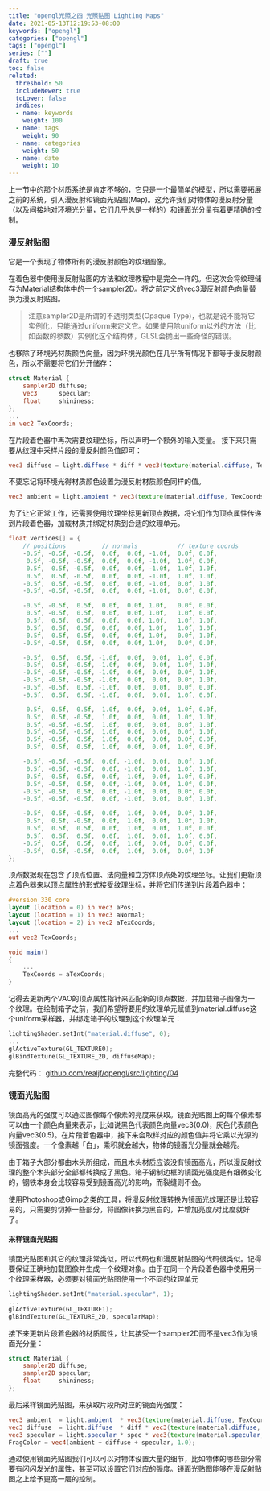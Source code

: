 ```yaml
---
title: "opengl光照之四 光照贴图 Lighting Maps"
date: 2021-05-13T12:19:53+08:00
keywords: ["opengl"]
categories: ["opengl"]
tags: ["opengl"]
series: [""]
draft: true
toc: false
related:
  threshold: 50
  includeNewer: true
  toLower: false
  indices:
  - name: keywords
    weight: 100
  - name: tags
    weight: 90
  - name: categories
    weight: 50
  - name: date
    weight: 10
---
```


上一节中的那个材质系统是肯定不够的，它只是一个最简单的模型，所以需要拓展之前的系统，引入漫反射和镜面光贴图(Map)。这允许我们对物体的漫反射分量（以及间接地对环境光分量，它们几乎总是一样的）和镜面光分量有着更精确的控制。

### 漫反射贴图
它是一个表现了物体所有的漫反射颜色的纹理图像。

在着色器中使用漫反射贴图的方法和纹理教程中是完全一样的。但这次会将纹理储存为Material结构体中的一个sampler2D。将之前定义的vec3漫反射颜色向量替换为漫反射贴图。

> 注意sampler2D是所谓的不透明类型(Opaque Type)，也就是说不能将它实例化，只能通过uniform来定义它。如果使用除uniform以外的方法（比如函数的参数）实例化这个结构体，GLSL会抛出一些奇怪的错误。

也移除了环境光材质颜色向量，因为环境光颜色在几乎所有情况下都等于漫反射颜色，所以不需要将它们分开储存：
```glsl
struct Material {
    sampler2D diffuse;
    vec3      specular;
    float     shininess;
}; 
...
in vec2 TexCoords;
```
在片段着色器中再次需要纹理坐标，所以声明一个额外的输入变量。
接下来只需要从纹理中采样片段的漫反射颜色值即可：
```glsl
vec3 diffuse = light.diffuse * diff * vec3(texture(material.diffuse, TexCoords));
```
不要忘记将环境光得材质颜色设置为漫反射材质颜色同样的值。
```glsl
vec3 ambient = light.ambient * vec3(texture(material.diffuse, TexCoords));
```
为了让它正常工作，还需要使用纹理坐标更新顶点数据，将它们作为顶点属性传递到片段着色器，加载材质并绑定材质到合适的纹理单元。
```cpp
float vertices[] = {
    // positions          // normals           // texture coords
    -0.5f, -0.5f, -0.5f,  0.0f,  0.0f, -1.0f,  0.0f, 0.0f,
     0.5f, -0.5f, -0.5f,  0.0f,  0.0f, -1.0f,  1.0f, 0.0f,
     0.5f,  0.5f, -0.5f,  0.0f,  0.0f, -1.0f,  1.0f, 1.0f,
     0.5f,  0.5f, -0.5f,  0.0f,  0.0f, -1.0f,  1.0f, 1.0f,
    -0.5f,  0.5f, -0.5f,  0.0f,  0.0f, -1.0f,  0.0f, 1.0f,
    -0.5f, -0.5f, -0.5f,  0.0f,  0.0f, -1.0f,  0.0f, 0.0f,

    -0.5f, -0.5f,  0.5f,  0.0f,  0.0f, 1.0f,   0.0f, 0.0f,
     0.5f, -0.5f,  0.5f,  0.0f,  0.0f, 1.0f,   1.0f, 0.0f,
     0.5f,  0.5f,  0.5f,  0.0f,  0.0f, 1.0f,   1.0f, 1.0f,
     0.5f,  0.5f,  0.5f,  0.0f,  0.0f, 1.0f,   1.0f, 1.0f,
    -0.5f,  0.5f,  0.5f,  0.0f,  0.0f, 1.0f,   0.0f, 1.0f,
    -0.5f, -0.5f,  0.5f,  0.0f,  0.0f, 1.0f,   0.0f, 0.0f,

    -0.5f,  0.5f,  0.5f, -1.0f,  0.0f,  0.0f,  1.0f, 0.0f,
    -0.5f,  0.5f, -0.5f, -1.0f,  0.0f,  0.0f,  1.0f, 1.0f,
    -0.5f, -0.5f, -0.5f, -1.0f,  0.0f,  0.0f,  0.0f, 1.0f,
    -0.5f, -0.5f, -0.5f, -1.0f,  0.0f,  0.0f,  0.0f, 1.0f,
    -0.5f, -0.5f,  0.5f, -1.0f,  0.0f,  0.0f,  0.0f, 0.0f,
    -0.5f,  0.5f,  0.5f, -1.0f,  0.0f,  0.0f,  1.0f, 0.0f,

     0.5f,  0.5f,  0.5f,  1.0f,  0.0f,  0.0f,  1.0f, 0.0f,
     0.5f,  0.5f, -0.5f,  1.0f,  0.0f,  0.0f,  1.0f, 1.0f,
     0.5f, -0.5f, -0.5f,  1.0f,  0.0f,  0.0f,  0.0f, 1.0f,
     0.5f, -0.5f, -0.5f,  1.0f,  0.0f,  0.0f,  0.0f, 1.0f,
     0.5f, -0.5f,  0.5f,  1.0f,  0.0f,  0.0f,  0.0f, 0.0f,
     0.5f,  0.5f,  0.5f,  1.0f,  0.0f,  0.0f,  1.0f, 0.0f,

    -0.5f, -0.5f, -0.5f,  0.0f, -1.0f,  0.0f,  0.0f, 1.0f,
     0.5f, -0.5f, -0.5f,  0.0f, -1.0f,  0.0f,  1.0f, 1.0f,
     0.5f, -0.5f,  0.5f,  0.0f, -1.0f,  0.0f,  1.0f, 0.0f,
     0.5f, -0.5f,  0.5f,  0.0f, -1.0f,  0.0f,  1.0f, 0.0f,
    -0.5f, -0.5f,  0.5f,  0.0f, -1.0f,  0.0f,  0.0f, 0.0f,
    -0.5f, -0.5f, -0.5f,  0.0f, -1.0f,  0.0f,  0.0f, 1.0f,

    -0.5f,  0.5f, -0.5f,  0.0f,  1.0f,  0.0f,  0.0f, 1.0f,
     0.5f,  0.5f, -0.5f,  0.0f,  1.0f,  0.0f,  1.0f, 1.0f,
     0.5f,  0.5f,  0.5f,  0.0f,  1.0f,  0.0f,  1.0f, 0.0f,
     0.5f,  0.5f,  0.5f,  0.0f,  1.0f,  0.0f,  1.0f, 0.0f,
    -0.5f,  0.5f,  0.5f,  0.0f,  1.0f,  0.0f,  0.0f, 0.0f,
    -0.5f,  0.5f, -0.5f,  0.0f,  1.0f,  0.0f,  0.0f, 1.0f
};
```
顶点数据现在包含了顶点位置、法向量和立方体顶点处的纹理坐标。让我们更新顶点着色器来以顶点属性的形式接受纹理坐标，并将它们传递到片段着色器中：

```glsl
#version 330 core
layout (location = 0) in vec3 aPos;
layout (location = 1) in vec3 aNormal;
layout (location = 2) in vec2 aTexCoords;
...
out vec2 TexCoords;

void main()
{
    ...
    TexCoords = aTexCoords;
}
```
记得去更新两个VAO的顶点属性指针来匹配新的顶点数据，并加载箱子图像为一个纹理。在绘制箱子之前，我们希望将要用的纹理单元赋值到material.diffuse这个uniform采样器，并绑定箱子的纹理到这个纹理单元：
```cpp
lightingShader.setInt("material.diffuse", 0);
...
glActiveTexture(GL_TEXTURE0);
glBindTexture(GL_TEXTURE_2D, diffuseMap);
```
完整代码：
[github.com/realjf/opengl/src/lighting/04](https://github.com/realjf/opengl/tree/master/src/lighting/04)

### 镜面光贴图
镜面高光的强度可以通过图像每个像素的亮度来获取。镜面光贴图上的每个像素都可以由一个颜色向量来表示，比如说黑色代表颜色向量vec3(0.0)，灰色代表颜色向量vec3(0.5)。在片段着色器中，接下来会取样对应的颜色值并将它乘以光源的镜面强度。一个像素越「白」，乘积就会越大，物体的镜面光分量就会越亮。

由于箱子大部分都由木头所组成，而且木头材质应该没有镜面高光，所以漫反射纹理的整个木头部分全部都转换成了黑色。箱子钢制边框的镜面光强度是有细微变化的，钢铁本身会比较容易受到镜面高光的影响，而裂缝则不会。

使用Photoshop或Gimp之类的工具，将漫反射纹理转换为镜面光纹理还是比较容易的，只需要剪切掉一些部分，将图像转换为黑白的，并增加亮度/对比度就好了。

#### 采样镜面光贴图
镜面光贴图和其它的纹理非常类似，所以代码也和漫反射贴图的代码很类似。记得要保证正确地加载图像并生成一个纹理对象。由于在同一个片段着色器中使用另一个纹理采样器，必须要对镜面光贴图使用一个不同的纹理单元
```cpp
lightingShader.setInt("material.specular", 1);
...
glActiveTexture(GL_TEXTURE1);
glBindTexture(GL_TEXTURE_2D, specularMap);
```

接下来更新片段着色器的材质属性，让其接受一个sampler2D而不是vec3作为镜面光分量：

```glsl
struct Material {
    sampler2D diffuse;
    sampler2D specular;
    float     shininess;
};
```
最后采样镜面光贴图，来获取片段所对应的镜面光强度：
```glsl
vec3 ambient  = light.ambient  * vec3(texture(material.diffuse, TexCoords));
vec3 diffuse  = light.diffuse  * diff * vec3(texture(material.diffuse, TexCoords));  
vec3 specular = light.specular * spec * vec3(texture(material.specular, TexCoords));
FragColor = vec4(ambient + diffuse + specular, 1.0);
```

通过使用镜面光贴图我们可以可以对物体设置大量的细节，比如物体的哪些部分需要有闪闪发光的属性，甚至可以设置它们对应的强度。镜面光贴图能够在漫反射贴图之上给予更高一层的控制。











